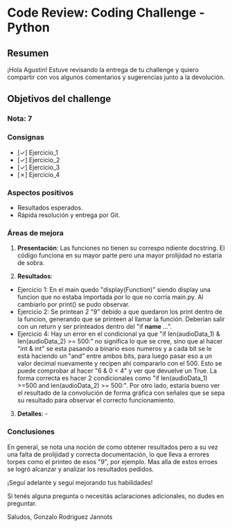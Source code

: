 # **Code Review: Coding Challenge - Python**

## Resumen

¡Hola Agustin! Estuve revisando la entrega de tu challenge y quiero compartir con vos algunos comentarios y sugerencias junto a la devolución.

## Objetivos del challenge

### Nota: 7


### Consignas

- [✓] Ejercicio_1
- [✓] Ejercicio_2  
- [✓] Ejercicio_3
- [✗] Ejercicio_4

### Aspectos positivos

- Resultados esperados.
- Rápida resolución y entrega por Git.

### Áreas de mejora

1. **Presentación**: Las funciones no tienen su correspo ndiente docstring. El código funciona en su mayor parte pero una mayor prolijidad no estaría de sobra.
 

2. **Resultados**:

- Ejercicio 1: En el main quedo "display(Function)" siendo display una funcion que no estaba importada por lo que no corria main.py. Al cambiarlo por print() se pudo observar.
- Ejercicio 2: Se printean 2 "9" debido a que quedaron los print dentro de la funcion, generando que se printeen al llamar la función. Deberían salir con un return y ser printeados dentro del "if __name__ ...".
- Ejercicio 4: Hay un error en el condicional ya que "if len(audioData_1) & len(audioData_2) >= 500:" no significa lo que se cree, sino que al hacer "int & int" se esta pasando a binario esos numeros y a cada bit se le está haciendo un "and" entre ambos bits, para luego pasar eso a un valor decimal nuevamente y recipen ahi compararlo con el 500. Esto se puede comprobar al hacer "6 & 0 < 4" y ver que devuelve un True. La forma correcta es hacer 2 condicionales como "if len(audioData_1) >=500 and len(audioData_2) >= 500:". Por otro lado, estaría bueno ver el resultado de la convolución de forma gráfica con señales que se sepa su resultado para observar el correcto funcionamiento.


3. **Detalles**: -


### Conclusiones

En general, se nota una noción de como obtener resultados pero a su vez una falta de prolijidad y correcta documentación, lo que lleva a errores torpes como el printeo de esos "9", por ejemplo. Mas alla de estos erroes se logró alcanzar y analizar los resultados pedidos. 

¡Seguí adelante y seguí mejorando tus habilidades!

Si tenés alguna pregunta o necesitás aclaraciones adicionales, no dudes en preguntar.

Saludos,
Gonzalo Rodriguez Jannots